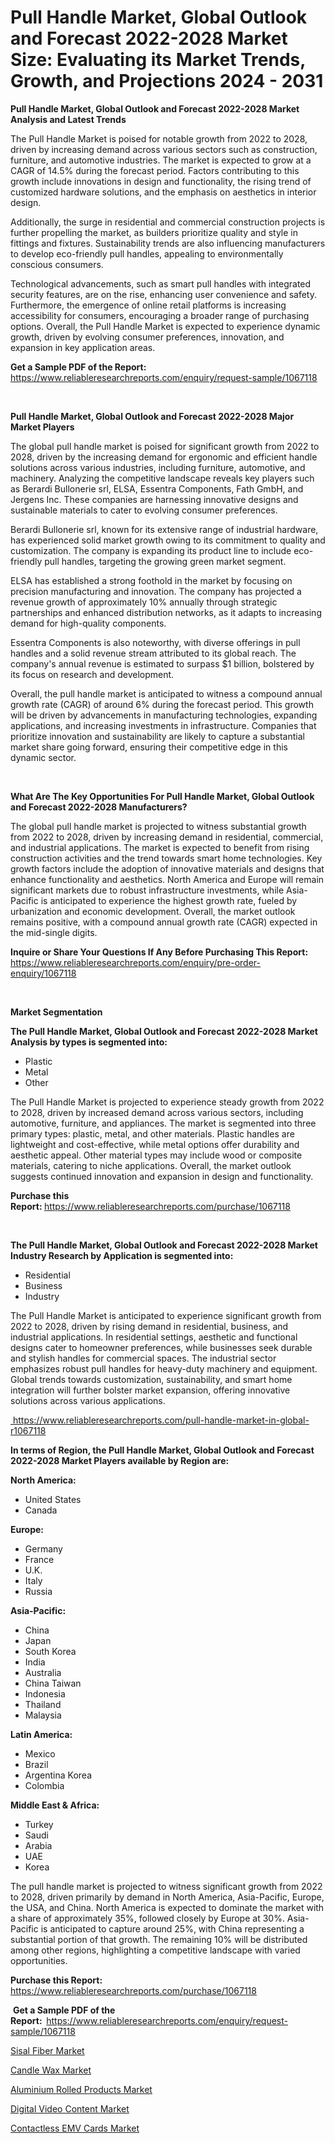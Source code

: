 <p><h1>Pull Handle Market, Global Outlook and Forecast 2022-2028 Market Size: Evaluating its Market Trends, Growth, and Projections 2024 - 2031</h1></p><p><strong>Pull Handle Market, Global Outlook and Forecast 2022-2028 Market Analysis and Latest Trends</strong></p>
<p><p>The Pull Handle Market is poised for notable growth from 2022 to 2028, driven by increasing demand across various sectors such as construction, furniture, and automotive industries. The market is expected to grow at a CAGR of 14.5% during the forecast period. Factors contributing to this growth include innovations in design and functionality, the rising trend of customized hardware solutions, and the emphasis on aesthetics in interior design.</p><p>Additionally, the surge in residential and commercial construction projects is further propelling the market, as builders prioritize quality and style in fittings and fixtures. Sustainability trends are also influencing manufacturers to develop eco-friendly pull handles, appealing to environmentally conscious consumers.</p><p>Technological advancements, such as smart pull handles with integrated security features, are on the rise, enhancing user convenience and safety. Furthermore, the emergence of online retail platforms is increasing accessibility for consumers, encouraging a broader range of purchasing options. Overall, the Pull Handle Market is expected to experience dynamic growth, driven by evolving consumer preferences, innovation, and expansion in key application areas.</p></p>
<p><strong>Get a Sample PDF of the Report:&nbsp;</strong> <a href="https://www.reliableresearchreports.com/enquiry/request-sample/1067118">https://www.reliableresearchreports.com/enquiry/request-sample/1067118</a></p>
<p>&nbsp;</p>
<p><strong>Pull Handle Market, Global Outlook and Forecast 2022-2028 Major Market Players</strong></p>
<p><p>The global pull handle market is poised for significant growth from 2022 to 2028, driven by the increasing demand for ergonomic and efficient handle solutions across various industries, including furniture, automotive, and machinery. Analyzing the competitive landscape reveals key players such as Berardi Bullonerie srl, ELSA, Essentra Components, Fath GmbH, and Jergens Inc. These companies are harnessing innovative designs and sustainable materials to cater to evolving consumer preferences.</p><p>Berardi Bullonerie srl, known for its extensive range of industrial hardware, has experienced solid market growth owing to its commitment to quality and customization. The company is expanding its product line to include eco-friendly pull handles, targeting the growing green market segment.</p><p>ELSA has established a strong foothold in the market by focusing on precision manufacturing and innovation. The company has projected a revenue growth of approximately 10% annually through strategic partnerships and enhanced distribution networks, as it adapts to increasing demand for high-quality components.</p><p>Essentra Components is also noteworthy, with diverse offerings in pull handles and a solid revenue stream attributed to its global reach. The company's annual revenue is estimated to surpass $1 billion, bolstered by its focus on research and development.</p><p>Overall, the pull handle market is anticipated to witness a compound annual growth rate (CAGR) of around 6% during the forecast period. This growth will be driven by advancements in manufacturing technologies, expanding applications, and increasing investments in infrastructure. Companies that prioritize innovation and sustainability are likely to capture a substantial market share going forward, ensuring their competitive edge in this dynamic sector.</p></p>
<p>&nbsp;</p>
<p><strong>What Are The Key Opportunities For Pull Handle Market, Global Outlook and Forecast 2022-2028 Manufacturers?</strong></p>
<p><p>The global pull handle market is projected to witness substantial growth from 2022 to 2028, driven by increasing demand in residential, commercial, and industrial applications. The market is expected to benefit from rising construction activities and the trend towards smart home technologies. Key growth factors include the adoption of innovative materials and designs that enhance functionality and aesthetics. North America and Europe will remain significant markets due to robust infrastructure investments, while Asia-Pacific is anticipated to experience the highest growth rate, fueled by urbanization and economic development. Overall, the market outlook remains positive, with a compound annual growth rate (CAGR) expected in the mid-single digits.</p></p>
<p><strong>Inquire or Share Your Questions If Any Before Purchasing This Report:</strong> <a href="https://www.reliableresearchreports.com/enquiry/pre-order-enquiry/1067118">https://www.reliableresearchreports.com/enquiry/pre-order-enquiry/1067118</a></p>
<p>&nbsp;</p>
<p><strong>Market Segmentation</strong></p>
<p><strong>The Pull Handle Market, Global Outlook and Forecast 2022-2028 Market Analysis by types is segmented into:</strong></p>
<p><ul><li>Plastic</li><li>Metal</li><li>Other</li></ul></p>
<p><p>The Pull Handle Market is projected to experience steady growth from 2022 to 2028, driven by increased demand across various sectors, including automotive, furniture, and appliances. The market is segmented into three primary types: plastic, metal, and other materials. Plastic handles are lightweight and cost-effective, while metal options offer durability and aesthetic appeal. Other material types may include wood or composite materials, catering to niche applications. Overall, the market outlook suggests continued innovation and expansion in design and functionality.</p></p>
<p><strong>Purchase this Report:&nbsp;</strong><a href="https://www.reliableresearchreports.com/purchase/1067118">https://www.reliableresearchreports.com/purchase/1067118</a></p>
<p>&nbsp;</p>
<p><strong>The Pull Handle Market, Global Outlook and Forecast 2022-2028 Market Industry Research by Application is segmented into:</strong></p>
<p><ul><li>Residential</li><li>Business</li><li>Industry</li></ul></p>
<p><p>The Pull Handle Market is anticipated to experience significant growth from 2022 to 2028, driven by rising demand in residential, business, and industrial applications. In residential settings, aesthetic and functional designs cater to homeowner preferences, while businesses seek durable and stylish handles for commercial spaces. The industrial sector emphasizes robust pull handles for heavy-duty machinery and equipment. Global trends towards customization, sustainability, and smart home integration will further bolster market expansion, offering innovative solutions across various applications.</p></p>
<p><a href="https://www.reliableresearchreports.com/pull-handle-market-in-global-r1067118">&nbsp;https://www.reliableresearchreports.com/pull-handle-market-in-global-r1067118</a></p>
<p><strong>In terms of Region, the Pull Handle Market, Global Outlook and Forecast 2022-2028 Market Players available by Region are:</strong></p>
<p>
    <p> <strong> North America: </strong>
        <ul>
            <li>United States</li>
            <li>Canada</li>
        </ul>
        </p> 
    <p> <strong> Europe: </strong>
        <ul>
            <li>Germany</li>
            <li>France</li>
            <li>U.K.</li>
            <li>Italy</li>
            <li>Russia</li>
        </ul>
        </p> 
    <p> <strong> Asia-Pacific: </strong>
        <ul>
            <li>China</li>
            <li>Japan</li>
            <li>South Korea</li>
            <li>India</li>
            <li>Australia</li>
            <li>China Taiwan</li>
            <li>Indonesia</li>
            <li>Thailand</li>
            <li>Malaysia</li>
        </ul>
        </p> 
    <p> <strong> Latin America: </strong>
        <ul>
            <li>Mexico</li>
            <li>Brazil</li>
            <li>Argentina Korea</li>
            <li>Colombia</li>
        </ul>
        </p> 
    <p> <strong> Middle East & Africa: </strong>
        <ul>
            <li>Turkey</li>
            <li>Saudi</li>
            <li>Arabia</li>
            <li>UAE</li>
            <li>Korea</li>
        </ul>
    </p>
    </p>
<p><p>The pull handle market is projected to witness significant growth from 2022 to 2028, driven primarily by demand in North America, Asia-Pacific, Europe, the USA, and China. North America is expected to dominate the market with a share of approximately 35%, followed closely by Europe at 30%. Asia-Pacific is anticipated to capture around 25%, with China representing a substantial portion of that growth. The remaining 10% will be distributed among other regions, highlighting a competitive landscape with varied opportunities.</p></p>
<p><strong>Purchase this Report: </strong><a href="https://www.reliableresearchreports.com/purchase/1067118">https://www.reliableresearchreports.com/purchase/1067118</a></p>
<p>&nbsp;<strong>Get a Sample PDF of the Report:&nbsp;&nbsp;</strong><a href="https://www.reliableresearchreports.com/enquiry/request-sample/1067118">https://www.reliableresearchreports.com/enquiry/request-sample/1067118</a></p>
<p><strong></strong></p>
<p><p><a href="https://www.linkedin.com/pulse/sisal-fiber-market-industry-landscape-growth-trajectories-global-qmh2f?trackingId=jeupBm8VRHGZqa7%2BghV29g%3D%3D">Sisal Fiber Market</a></p><p><a href="https://issuu.com/reportprime-2/docs/candle-wax-market-size-2030.pptx_c165665fca2667">Candle Wax Market</a></p><p><a href="https://www.linkedin.com/pulse/strategic-market-insights-global-aluminium-rolled-products-2024-dmrjf?trackingId=h9uyHSM7S%2BWHQe3Xmx3XLw%3D%3D">Aluminium Rolled Products Market</a></p><p><a href="https://medium.com/@cletaturner879789/the-digital-video-content-market-decisions-are-mostly-driven-by-resource-optimization-and-5d67ff074fee">Digital Video Content Market</a></p><p><a href="https://issuu.com/reportprime-2/docs/contactless-emv-cards-market-size-2_80adf42a696572">Contactless EMV Cards Market</a></p></p>